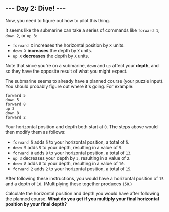 ## --- Day 2: Dive! ---
Now, you need to figure out how to pilot this thing.
 
It seems like the submarine can take a series of commands like `forward 1`, `down 2`, or `up 3`:
 
- `forward X` increases the horizontal position by `X` units.
- `down X` **increases** the depth by `X` units.
- `up X` **decreases** the depth by `X` units.
 
Note that since you're on a submarine, `down` and `up` affect your **depth**, and so they have the opposite result of what you might expect.
 
The submarine seems to already have a planned course (your puzzle input). You should probably figure out where it's going. For example:
 
```
forward 5
down 5
forward 8
up 3
down 8
forward 2
```
 
Your horizontal position and depth both start at `0`. The steps above would then modify them as follows:
 
- `forward 5` adds `5` to your horizontal position, a total of `5`.
- `down 5` adds `5` to your depth, resulting in a value of `5`.
- `forward 8` adds `8` to your horizontal position, a total of `13`.
- `up 3` decreases your depth by `3`, resulting in a value of `2`.
- `down 8` adds `8` to your depth, resulting in a value of `10`.
- `forward 2` adds `2` to your horizontal position, a total of `15`.
 
After following these instructions, you would have a horizontal position of `15` and a depth of `10`. (Multiplying these together produces `150`.)
 
Calculate the horizontal position and depth you would have after following the planned course. **What do you get if you multiply your final horizontal position by your final depth?**
 